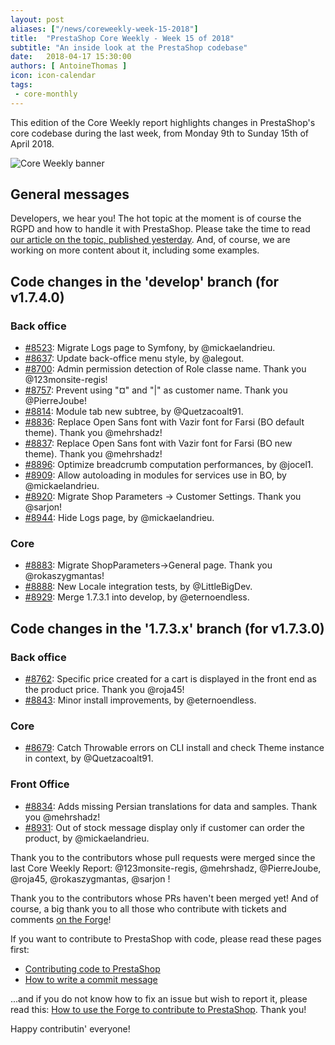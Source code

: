 ```yaml
---
layout: post
aliases: ["/news/coreweekly-week-15-2018"]
title:  "PrestaShop Core Weekly - Week 15 of 2018"
subtitle: "An inside look at the PrestaShop codebase"
date:   2018-04-17 15:30:00
authors: [ AntoineThomas ]
icon: icon-calendar
tags:
 - core-monthly
---
```


This edition of the Core Weekly report highlights changes in PrestaShop's core codebase during the last week, from Monday 9th to Sunday 15th of April 2018.

![Core Weekly banner](/assets/images/2017/04/core_weekly_banner.jpg)


## General messages

Developers, we hear you! The hot topic at the moment is of course the RGPD and how to handle it with PrestaShop. Please take the time to read [our article on the topic, published yesterday](http://build.prestashop.com/news/prestashop-and-gdpr/). And, of course, we are working on more content about it, including some examples.


## Code changes in the 'develop' branch (for v1.7.4.0)

### Back office

* [#8523](https://github.com/PrestaShop/PrestaShop/pull/8523): Migrate Logs page to Symfony, by @mickaelandrieu.
* [#8637](https://github.com/PrestaShop/PrestaShop/pull/8637): Update back-office menu style, by @alegout.
* [#8700](https://github.com/PrestaShop/PrestaShop/pull/8700): Admin permission detection of Role classe name. Thank you @123monsite-regis!
* [#8757](https://github.com/PrestaShop/PrestaShop/pull/8757): Prevent using "¤" and "\|" as customer name. Thank you @PierreJoube!
* [#8814](https://github.com/PrestaShop/PrestaShop/pull/8814): Module tab new subtree, by @Quetzacoalt91.
* [#8836](https://github.com/PrestaShop/PrestaShop/pull/8836): Replace Open Sans font with Vazir font for Farsi (BO default theme). Thank you @mehrshadz!
* [#8837](https://github.com/PrestaShop/PrestaShop/pull/8837): Replace Open Sans font with Vazir font for Farsi (BO new theme). Thank you @mehrshadz!
* [#8896](https://github.com/PrestaShop/PrestaShop/pull/8896): Optimize breadcrumb computation performances, by @jocel1.
* [#8909](https://github.com/PrestaShop/PrestaShop/pull/8909): Allow autoloading in modules for services use in BO, by @mickaelandrieu.
* [#8920](https://github.com/PrestaShop/PrestaShop/pull/8920): Migrate Shop Parameters -> Customer Settings. Thank you @sarjon!
* [#8944](https://github.com/PrestaShop/PrestaShop/pull/8944): Hide Logs page, by @mickaelandrieu.

### Core

* [#8883](https://github.com/PrestaShop/PrestaShop/pull/8883): Migrate ShopParameters->General page. Thank you @rokaszygmantas!
* [#8888](https://github.com/PrestaShop/PrestaShop/pull/8888): New Locale integration tests, by @LittleBigDev.
* [#8929](https://github.com/PrestaShop/PrestaShop/pull/8929): Merge 1.7.3.1 into develop, by @eternoendless.


## Code changes in the '1.7.3.x' branch (for v1.7.3.0)

### Back office

* [#8762](https://github.com/PrestaShop/PrestaShop/pull/8762): Specific price created for a cart is displayed in the front end as the product price. Thank you @roja45!
* [#8843](https://github.com/PrestaShop/PrestaShop/pull/8843): Minor install improvements, by @eternoendless.


### Core

* [#8679](https://github.com/PrestaShop/PrestaShop/pull/8679): Catch Throwable errors on CLI install and check Theme instance in context, by @Quetzacoalt91.


### Front Office

* [#8834](https://github.com/PrestaShop/PrestaShop/pull/8834): Adds missing Persian translations for data and samples. Thank you @mehrshadz!
* [#8931](https://github.com/PrestaShop/PrestaShop/pull/8931): Out of stock message display only if customer can order the product, by @mickaelandrieu.


Thank you to the contributors whose pull requests were merged since the last Core Weekly Report: @123monsite-regis, @mehrshadz, @PierreJoube, @roja45, @rokaszygmantas, @sarjon !

Thank you to the contributors whose PRs haven't been merged yet! And of course, a big thank you to all those who contribute with tickets and comments [on the Forge](http://forge.prestashop.com/)!

If you want to contribute to PrestaShop with code, please read these pages first:

 * [Contributing code to PrestaShop](http://doc.prestashop.com/display/PS16/Contributing+code+to+PrestaShop)
 * [How to write a commit message](http://doc.prestashop.com/display/PS16/How+to+write+a+commit+message)

...and if you do not know how to fix an issue but wish to report it, please read this: [How to use the Forge to contribute to PrestaShop](http://doc.prestashop.com/display/PS16/How+to+use+the+Forge+to+contribute+to+PrestaShop). Thank you!

Happy contributin' everyone!
